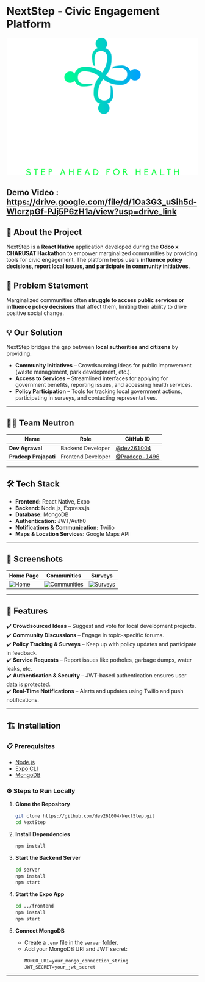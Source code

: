 # NextStep - Civic Engagement Platform  
<div align="center">
  <img src="./ScreenShot/banner.png" alt="Image description" width="500"/><br/>
</div> 

## Demo Video : https://drive.google.com/file/d/1Oa3G3_uSih5d-WIcrzpGf-PJj5P6zH1a/view?usp=drive_link
## 🚀 About the Project  
NextStep is a **React Native** application developed during the **Odoo x CHARUSAT Hackathon** to empower marginalized communities by providing tools for civic engagement. The platform helps users **influence policy decisions, report local issues, and participate in community initiatives**.

## 📌 Problem Statement  
Marginalized communities often **struggle to access public services or influence policy decisions** that affect them, limiting their ability to drive positive social change.

## 💡 Our Solution  
NextStep bridges the gap between **local authorities and citizens** by providing:  
- **Community Initiatives** – Crowdsourcing ideas for public improvement (waste management, park development, etc.).  
- **Access to Services** – Streamlined interfaces for applying for government benefits, reporting issues, and accessing health services.  
- **Policy Participation** – Tools for tracking local government actions, participating in surveys, and contacting representatives.

---

## 👨‍💻 Team Neutron  
| Name                  | Role               | GitHub ID                                 |
|-----------------------|--------------------|--------------------------------------------|
| **Dev Agrawal**        | Backend Developer  | [@dev261004](https://github.com/dev261004) |
| **Pradeep Prajapati**  | Frontend Developer | [@Pradeep-1496](https://github.com/Pradeep-1496) |

---

## 🛠️ Tech Stack  
- **Frontend:** React Native, Expo  
- **Backend:** Node.js, Express.js  
- **Database:** MongoDB  
- **Authentication:** JWT/Auth0  
- **Notifications & Communication:** Twilio  
- **Maps & Location Services:** Google Maps API  

---

## 📱 Screenshots  
| Home Page | Communities | Surveys |  
|-----------|-------------|---------|  
| ![Home](ScreenShot/home.png) | ![Communities](ScreenShot/communities.png) | ![Surveys](ScreenShot/surveys.png) |  

---

## 🎯 Features  
✔️ **Crowdsourced Ideas** – Suggest and vote for local development projects.  
✔️ **Community Discussions** – Engage in topic-specific forums.  
✔️ **Policy Tracking & Surveys** – Keep up with policy updates and participate in feedback.  
✔️ **Service Requests** – Report issues like potholes, garbage dumps, water leaks, etc.  
✔️ **Authentication & Security** – JWT-based authentication ensures user data is protected.  
✔️ **Real-Time Notifications** – Alerts and updates using Twilio and push notifications.  

---

## 🏗️ Installation  

### 📋 Prerequisites  
- [Node.js](https://nodejs.org/)  
- [Expo CLI](https://docs.expo.dev/get-started/installation/)  
- [MongoDB](https://www.mongodb.com/)  

### ⚙️ Steps to Run Locally  

1. **Clone the Repository**  
   ```bash
   git clone https://github.com/dev261004/NextStep.git
   cd NextStep
   ```

2. **Install Dependencies**  
   ```bash
   npm install
   ```

3. **Start the Backend Server**  
   ```bash
   cd server
   npm install
   npm start
   ```

4. **Start the Expo App**  
   ```bash
   cd ../frontend
   npm install
   npm start
   ```

5. **Connect MongoDB**  
   - Create a `.env` file in the `server` folder.  
   - Add your MongoDB URI and JWT secret:  
     ```
     MONGO_URI=your_mongo_connection_string
     JWT_SECRET=your_jwt_secret
     ```

---
